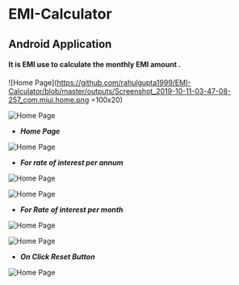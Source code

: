 # EMI-Calculator
## Android Application
#### It is EMI use to calculate the monthly EMI amount . 


![Home Page](https://github.com/rahulgupta1999/EMI-Calculator/blob/master/outputs/Screenshot_2019-10-11-03-47-08-257_com.miui.home.png =100x20)


![Home Page](https://github.com/rahulgupta1999/EMI-Calculator/blob/master/outputs/Screenshot_2019-10-11-03-47-15-226_com.example.emi.png)


- ***Home Page***


![Home Page](https://github.com/rahulgupta1999/EMI-Calculator/blob/master/outputs/Screenshot_2019-10-11-03-47-20-013_com.example.emi.png)


- ***For rate of interest per annum***


![Home Page](https://github.com/rahulgupta1999/EMI-Calculator/blob/master/outputs/Screenshot_2019-10-11-03-49-59-691_com.example.emi.png)


![Home Page](https://github.com/rahulgupta1999/EMI-Calculator/blob/master/outputs/Screenshot_2019-10-11-03-50-02-762_com.example.emi.png)


- ***For Rate of interest per month***


![Home Page](https://github.com/rahulgupta1999/EMI-Calculator/blob/master/outputs/Screenshot_2019-10-11-03-50-09-474_com.example.emi.png)


![Home Page](https://github.com/rahulgupta1999/EMI-Calculator/blob/master/outputs/Screenshot_2019-10-11-03-50-13-904_com.example.emi.png)



- ***On Click Reset Button***


![Home Page](https://github.com/rahulgupta1999/EMI-Calculator/blob/master/outputs/Screenshot_2019-10-11-03-47-20-013_com.example.emi.png)



